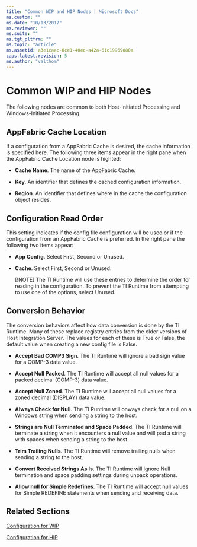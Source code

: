 ```yaml
---
title: "Common WIP and HIP Nodes | Microsoft Docs"
ms.custom: ""
ms.date: "10/13/2017"
ms.reviewer: ""
ms.suite: ""
ms.tgt_pltfrm: ""
ms.topic: "article"
ms.assetid: a3e1caac-8ce1-40ec-a42a-61c19969080a
caps.latest.revision: 5
ms.author: "valthom"
---
```

# Common WIP and HIP Nodes
The following nodes are common to both Host-Initiated Processing and Windows-Initiated Processing.

## **AppFabric Cache Location**

If a configuration from a AppFabric Cache is desired, the cache information is specified here. The following three items appear in the right pane when the AppFabric Cache Location node is highted:

- **Cache Name**. The name of the AppFabric Cache.

- **Key**. An identifier that defines the cached configuration information.

- **Region**. An identifier that defines where in the cache the configuration object resides.

## **Configuration Read Order**

This setting indicates if the config file configuration will be used or if the configuration from an AppFabric Cache is preferred.  In the right pane the following two items appear:

- **App Config**.  Select First, Second or Unused.

- **Cache**.  Select First, Second or Unused.

   [!NOTE] The TI Runtime will use these entries to determine the order for reading in the configuration. To prevent the TI Runtime from attempting to use one of the options, select Unused.
   
## **Conversion Behavior**

The conversion behaviors affect how data conversion is done by the TI Runtime. Many of these replace registry entries from the older versions of Host Integration Server.  The values for each of these is True or False, the default value when creating a new config file is False.
- **Accept Bad COMP3 Sign**. The TI Runtime will ignore a bad sign value for a COMP-3 data value.

- **Accept Null Packed**. The TI Runtime will accept all null values for a packed decimal (COMP-3) data value.
- **Accept Null Zoned**. The TI Runtime will accept all null values for a zoned decimal (DISPLAY) data value.
- **Always Check for Null**. The TI Runtime will onways check for a null on a Windows string when sending a string to the host.
- **Strings are Null Terminated and Space Padded**. The TI Runtime will terminate a string when it encounters a null value and will pad a string with spaces when sending a string to the host.
- **Trim Trailing Nulls**. The TI Runtime will remove trailing nulls when sending a string to the host.
- **Convert Received Strings As Is**. The TI Runtime will ignore Null termination and space padding settings during unpack operations.
- **Allow null for Simple Redefines**. The TI Runtime will accept null values for Simple REDEFINE statements when sending and receiving data.
## Related Sections
 [Configuration for WIP](../core/configuration-for-wip.md)
 
 [Configuration for HIP](../core/configuration-for-hip.md)